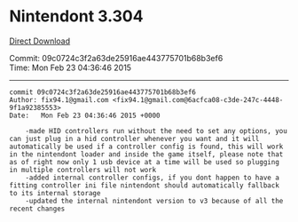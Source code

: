 # Nintendont 3.304
[Direct Download](./Nintendont.zip)

Commit: 09c0724c3f2a63de25916ae443775701b68b3ef6  
Time: Mon Feb 23 04:36:46 2015   

-----

```
commit 09c0724c3f2a63de25916ae443775701b68b3ef6
Author: fix94.1@gmail.com <fix94.1@gmail.com@6acfca08-c3de-247c-4448-9f1a92385553>
Date:   Mon Feb 23 04:36:46 2015 +0000

    -made HID controllers run without the need to set any options, you can just plug in a hid controller whenever you want and it will automatically be used if a controller config is found, this will work in the nintendont loader and inside the game itself, please note that as of right now only 1 usb device at a time will be used so plugging in multiple controllers will not work
    -added internal controller configs, if you dont happen to have a fitting controller ini file nintendont should automatically fallback to its internal storage
    -updated the internal nintendont version to v3 because of all the recent changes
```
